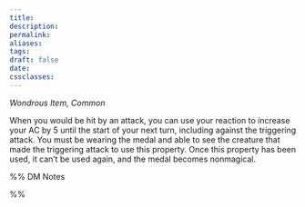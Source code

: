 ```yaml
---
title: 
description: 
permalink: 
aliases: 
tags: 
draft: false
date: 
cssclasses:
---
```

_Wondrous Item, Common_

When you would be hit by an attack, you can use your reaction to increase your AC by 5 until the start of your next turn, including against the triggering attack. You must be wearing the medal and able to see the creature that made the triggering attack to use this property. Once this property has been used, it can’t be used again, and the medal becomes nonmagical.


%% DM Notes



%%
